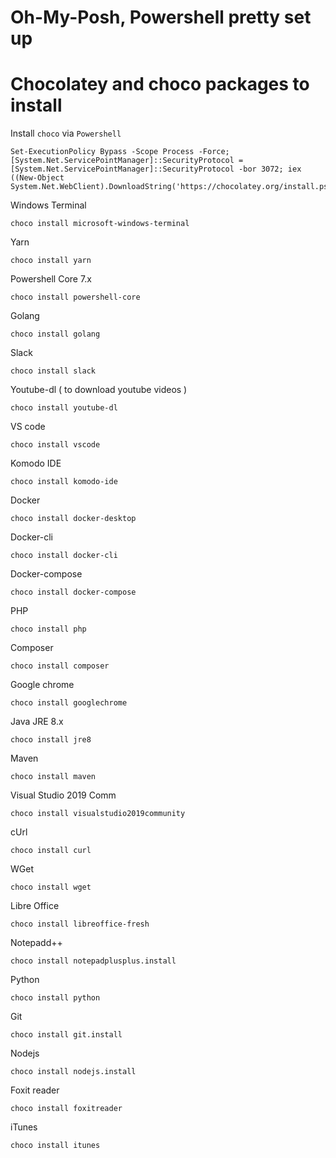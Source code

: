 # Oh-My-Posh, Powershell pretty set up

# Chocolatey and choco packages to install
Install `choco` via `Powershell`
```
Set-ExecutionPolicy Bypass -Scope Process -Force; [System.Net.ServicePointManager]::SecurityProtocol = [System.Net.ServicePointManager]::SecurityProtocol -bor 3072; iex ((New-Object System.Net.WebClient).DownloadString('https://chocolatey.org/install.ps1'))
```
Windows Terminal
```
choco install microsoft-windows-terminal
```
Yarn
```
choco install yarn
```
Powershell Core 7.x
```
choco install powershell-core
```
Golang
```
choco install golang
```
Slack
```
choco install slack
```
Youtube-dl ( to download youtube videos )
```
choco install youtube-dl
```
VS code
```
choco install vscode
```
Komodo IDE
```
choco install komodo-ide
```
Docker
```
choco install docker-desktop
```
Docker-cli
```
choco install docker-cli
```
Docker-compose
```
choco install docker-compose
```
PHP
```
choco install php
```
Composer
```
choco install composer
```
Google chrome
```
choco install googlechrome
```
Java JRE 8.x
```
choco install jre8
```
Maven
```
choco install maven
```
Visual Studio 2019 Comm
```
choco install visualstudio2019community
```
cUrl
```
choco install curl
```
WGet
```
choco install wget
```
Libre Office 
```
choco install libreoffice-fresh
```
Notepadd++
```
choco install notepadplusplus.install
```
Python
```
choco install python
```
Git
```
choco install git.install
```
Nodejs
```
choco install nodejs.install
```
Foxit reader
```
choco install foxitreader
```
iTunes
```
choco install itunes
```
